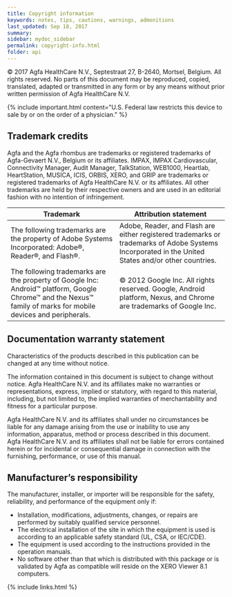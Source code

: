 ```yaml
---
title: Copyright information
keywords: notes, tips, cautions, warnings, admonitions
last_updated: Sep 18, 2017
summary: 
sidebar: mydoc_sidebar
permalink: copyright-info.html
folder: api
---
```


© 2017 Agfa HealthCare N.V., Septestraat 27, B-2640, Mortsel, Belgium. All rights reserved. No parts of this document may be reproduced, copied, translated, adapted or transmitted in any form or by any means without prior written permission of Agfa HealthCare N.V.


{% include important.html content="U.S. Federal law restricts this device to sale by or on the order of a physician." %}


## Trademark credits

Agfa and the Agfa rhombus are trademarks or registered trademarks of Agfa-Gevaert N.V., Belgium or its affiliates. IMPAX, IMPAX Cardiovascular, Connectivity Manager, Audit Manager, TalkStation, WEB1000, Heartlab, HeartStation, MUSICA, ICIS, ORBIS, XERO, and GRIP are trademarks or registered trademarks of Agfa HealthCare N.V. or its affiliates. All other trademarks are held by their respective owners and are used in an editorial fashion with no intention of infringement.

<table>
<colgroup>
<col width="50%" />
<col width="50%" />
</colgroup>
<thead>
<tr class="header">
<th>Trademark</th>
<th>Attribution statement</th>
</tr>
</thead>
<tbody>
<tr>
<td markdown="span">The following trademarks are the property of Adobe Systems Incorporated: Adobe®, Reader®, and Flash®.</td>
<td markdown="span">Adobe, Reader, and Flash are either registered trademarks or trademarks of Adobe Systems Incorporated in the United States and/or other countries.</td>
</tr>
<tr>
<td markdown="span">The following trademarks are the property of Google Inc: Android™ platform, Google Chrome™ and the Nexus™ family of marks for mobile devices and peripherals.</td>
<td markdown="span">© 2012 Google Inc. All rights reserved. Google, Android platform, Nexus, and Chrome are trademarks of Google Inc.</td>
</tr>
</tbody>
</table>

## Documentation warranty statement

Characteristics of the products described in this publication can be changed at any time without notice.

The information contained in this document is subject to change without notice. Agfa HealthCare N.V. and its affiliates make no warranties or representations, express, implied or statutory, with regard to this material, including, but not limited to, the implied warranties of merchantability and fitness for a particular purpose.

Agfa HealthCare N.V. and its affiliates shall under no circumstances be liable for any damage arising from the use or inability to use any information, apparatus, method or process described in this document. Agfa HealthCare N.V. and its affiliates shall not be liable for errors contained herein or for incidental or consequential damage in connection with the furnishing, performance, or use of this manual.

## Manufacturer’s responsibility

The manufacturer, installer, or importer will be responsible for the safety, reliability, and performance of the equipment only if:

* Installation, modifications, adjustments, changes, or repairs are performed by suitably qualified service personnel.
* The electrical installation of the site in which the equipment is used is according to an applicable safety standard (UL, CSA, or IEC/CDE).
* The equipment is used according to the instructions provided in the operation manuals.
* No software other than that which is distributed with this package or is validated by Agfa as compatible will reside on the XERO Viewer 8.1 computers.

{% include links.html %}
